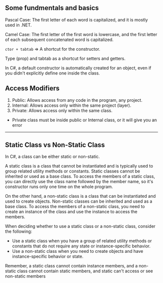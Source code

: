 ## Some fundmentals and basics

Pascal Case: The first letter of each word is capitalized, and it is mostly used in .NET.

Camel Case: The first letter of the first word is lowercase, and the first letter of each subsequent concatenated word is capitalized.

`ctor + tabtab` => A shortcut for the constructor.

Type (prop) and tabtab as a shortcut for setters and getters.

In C#, a default constructor is automatically created for an object, even if you didn't explicitly define one inside the class.

## Access Modifiers

1. Public: Allows access from any code in the program, any project.
2. Internal: Allows access only within the same project (layer).
3. Private: Allows access only within the same class.

- Private class must be inside public or Internal class, or it will give you an error

---

## Static Class vs Non-Static Class

In C#, a class can be either static or non-static.

A static class is a class that cannot be instantiated and is typically used to group related utility methods or constants. Static classes cannot be inherited or used as a base class. To access the members of a static class, you can directly use the class name followed by the member name, so it's constructor runs only one time on the whole program.

On the other hand, a non-static class is a class that can be instantiated and used to create objects. Non-static classes can be inherited and used as a base class. To access the members of a non-static class, you need to create an instance of the class and use the instance to access the members.

When deciding whether to use a static class or a non-static class, consider the following:

- Use a static class when you have a group of related utility methods or constants that do not require any state or instance-specific behavior.
- Use a non-static class when you need to create objects and have instance-specific behavior or state.

Remember, a static class cannot contain instance members, and a non-static class cannot contain static members, and static can't access or see non-static members
